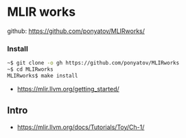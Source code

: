 # MLIR works

github: https://github.com/ponyatov/MLIRworks/

### Install

```sh
~$ git clone -o gh https://github.com/ponyatov/MLIRworks
~$ cd MLIRworks
MLIRworks$ make install
```

* https://mlir.llvm.org/getting_started/

## Intro

* https://mlir.llvm.org/docs/Tutorials/Toy/Ch-1/
